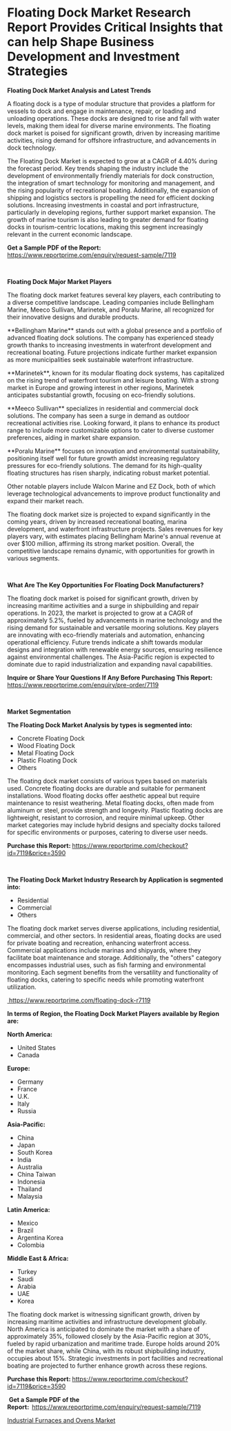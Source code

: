 <p><h1>Floating Dock Market Research Report Provides Critical Insights that can help Shape Business Development and Investment Strategies</h1></p><p><strong>Floating Dock Market Analysis and Latest Trends</strong></p>
<p><p>A floating dock is a type of modular structure that provides a platform for vessels to dock and engage in maintenance, repair, or loading and unloading operations. These docks are designed to rise and fall with water levels, making them ideal for diverse marine environments. The floating dock market is poised for significant growth, driven by increasing maritime activities, rising demand for offshore infrastructure, and advancements in dock technology.</p><p>The Floating Dock Market is expected to grow at a CAGR of 4.40% during the forecast period. Key trends shaping the industry include the development of environmentally friendly materials for dock construction, the integration of smart technology for monitoring and management, and the rising popularity of recreational boating. Additionally, the expansion of shipping and logistics sectors is propelling the need for efficient docking solutions. Increasing investments in coastal and port infrastructure, particularly in developing regions, further support market expansion. The growth of marine tourism is also leading to greater demand for floating docks in tourism-centric locations, making this segment increasingly relevant in the current economic landscape.</p></p>
<p><strong>Get a Sample PDF of the Report:&nbsp;</strong> <a href="https://www.reportprime.com/enquiry/request-sample/7119?utm_campaign=3524&utm_medium=2&utm_source=Github&utm_content=ia&utm_term=19032025&utm_id=floating-dock">https://www.reportprime.com/enquiry/request-sample/7119</a></p>
<p>&nbsp;</p>
<p><strong>Floating Dock Major Market Players</strong></p>
<p><p>The floating dock market features several key players, each contributing to a diverse competitive landscape. Leading companies include Bellingham Marine, Meeco Sullivan, Marinetek, and Poralu Marine, all recognized for their innovative designs and durable products. </p><p>**Bellingham Marine** stands out with a global presence and a portfolio of advanced floating dock solutions. The company has experienced steady growth thanks to increasing investments in waterfront development and recreational boating. Future projections indicate further market expansion as more municipalities seek sustainable waterfront infrastructure.</p><p>**Marinetek**, known for its modular floating dock systems, has capitalized on the rising trend of waterfront tourism and leisure boating. With a strong market in Europe and growing interest in other regions, Marinetek anticipates substantial growth, focusing on eco-friendly solutions.</p><p>**Meeco Sullivan** specializes in residential and commercial dock solutions. The company has seen a surge in demand as outdoor recreational activities rise. Looking forward, it plans to enhance its product range to include more customizable options to cater to diverse customer preferences, aiding in market share expansion.</p><p>**Poralu Marine** focuses on innovation and environmental sustainability, positioning itself well for future growth amidst increasing regulatory pressures for eco-friendly solutions. The demand for its high-quality floating structures has risen sharply, indicating robust market potential.</p><p>Other notable players include Walcon Marine and EZ Dock, both of which leverage technological advancements to improve product functionality and expand their market reach.</p><p>The floating dock market size is projected to expand significantly in the coming years, driven by increased recreational boating, marina development, and waterfront infrastructure projects. Sales revenues for key players vary, with estimates placing Bellingham Marine's annual revenue at over $100 million, affirming its strong market position. Overall, the competitive landscape remains dynamic, with opportunities for growth in various segments.</p></p>
<p>&nbsp;</p>
<p><strong>What Are The Key Opportunities For Floating Dock Manufacturers?</strong></p>
<p><p>The floating dock market is poised for significant growth, driven by increasing maritime activities and a surge in shipbuilding and repair operations. In 2023, the market is projected to grow at a CAGR of approximately 5.2%, fueled by advancements in marine technology and the rising demand for sustainable and versatile mooring solutions. Key players are innovating with eco-friendly materials and automation, enhancing operational efficiency. Future trends indicate a shift towards modular designs and integration with renewable energy sources, ensuring resilience against environmental challenges. The Asia-Pacific region is expected to dominate due to rapid industrialization and expanding naval capabilities.</p></p>
<p><strong>Inquire or Share Your Questions If Any Before Purchasing This Report:</strong> <a href="https://www.reportprime.com/enquiry/pre-order/7119?utm_campaign=3524&utm_medium=2&utm_source=Github&utm_content=ia&utm_term=19032025&utm_id=floating-dock">https://www.reportprime.com/enquiry/pre-order/7119</a></p>
<p>&nbsp;</p>
<p><strong>Market Segmentation</strong></p>
<p><strong>The Floating Dock Market Analysis by types is segmented into:</strong></p>
<p><ul><li>Concrete Floating Dock</li><li>Wood Floating Dock</li><li>Metal Floating Dock</li><li>Plastic Floating Dock</li><li>Others</li></ul></p>
<p><p>The floating dock market consists of various types based on materials used. Concrete floating docks are durable and suitable for permanent installations. Wood floating docks offer aesthetic appeal but require maintenance to resist weathering. Metal floating docks, often made from aluminum or steel, provide strength and longevity. Plastic floating docks are lightweight, resistant to corrosion, and require minimal upkeep. Other market categories may include hybrid designs and specialty docks tailored for specific environments or purposes, catering to diverse user needs.</p></p>
<p><strong>Purchase this Report:&nbsp;</strong><a href="https://www.reportprime.com/checkout?id=7119&price=3590&utm_campaign=3524&utm_medium=2&utm_source=Github&utm_content=ia&utm_term=19032025&utm_id=floating-dock">https://www.reportprime.com/checkout?id=7119&price=3590</a></p>
<p>&nbsp;</p>
<p><strong>The Floating Dock Market Industry Research by Application is segmented into:</strong></p>
<p><ul><li>Residential</li><li>Commercial</li><li>Others</li></ul></p>
<p><p>The floating dock market serves diverse applications, including residential, commercial, and other sectors. In residential areas, floating docks are used for private boating and recreation, enhancing waterfront access. Commercial applications include marinas and shipyards, where they facilitate boat maintenance and storage. Additionally, the "others" category encompasses industrial uses, such as fish farming and environmental monitoring. Each segment benefits from the versatility and functionality of floating docks, catering to specific needs while promoting waterfront utilization.</p></p>
<p><a href="https://www.reportprime.com/floating-dock-r7119?utm_campaign=3524&utm_medium=2&utm_source=Github&utm_content=ia&utm_term=19032025&utm_id=floating-dock">&nbsp;https://www.reportprime.com/floating-dock-r7119</a></p>
<p><strong>In terms of Region, the Floating Dock Market Players available by Region are:</strong></p>
<p>
    <p> <strong> North America: </strong>
        <ul>
            <li>United States</li>
            <li>Canada</li>
        </ul>
        </p> 
    <p> <strong> Europe: </strong>
        <ul>
            <li>Germany</li>
            <li>France</li>
            <li>U.K.</li>
            <li>Italy</li>
            <li>Russia</li>
        </ul>
        </p> 
    <p> <strong> Asia-Pacific: </strong>
        <ul>
            <li>China</li>
            <li>Japan</li>
            <li>South Korea</li>
            <li>India</li>
            <li>Australia</li>
            <li>China Taiwan</li>
            <li>Indonesia</li>
            <li>Thailand</li>
            <li>Malaysia</li>
        </ul>
        </p> 
    <p> <strong> Latin America: </strong>
        <ul>
            <li>Mexico</li>
            <li>Brazil</li>
            <li>Argentina Korea</li>
            <li>Colombia</li>
        </ul>
        </p> 
    <p> <strong> Middle East & Africa: </strong>
        <ul>
            <li>Turkey</li>
            <li>Saudi</li>
            <li>Arabia</li>
            <li>UAE</li>
            <li>Korea</li>
        </ul>
    </p>
    </p>
<p><p>The floating dock market is witnessing significant growth, driven by increasing maritime activities and infrastructure development globally. North America is anticipated to dominate the market with a share of approximately 35%, followed closely by the Asia-Pacific region at 30%, fueled by rapid urbanization and maritime trade. Europe holds around 20% of the market share, while China, with its robust shipbuilding industry, occupies about 15%. Strategic investments in port facilities and recreational boating are projected to further enhance growth across these regions.</p></p>
<p><strong>Purchase this Report: </strong><a href="https://www.reportprime.com/checkout?id=7119&price=3590&utm_campaign=3524&utm_medium=2&utm_source=Github&utm_content=ia&utm_term=19032025&utm_id=floating-dock">https://www.reportprime.com/checkout?id=7119&price=3590</a></p>
<p>&nbsp;<strong>Get a Sample PDF of the Report:&nbsp;&nbsp;</strong><a href="https://www.reportprime.com/enquiry/request-sample/7119?utm_campaign=3524&utm_medium=2&utm_source=Github&utm_content=ia&utm_term=19032025&utm_id=floating-dock">https://www.reportprime.com/enquiry/request-sample/7119</a></p>
<p><strong></strong></p>
<p><p><a href="https://github.com/bholdsfofie/Market-Research-Report-List-1/blob/main/industrial-furnaces-and-ovens-market.md?utm_campaign=3524&utm_medium=2&utm_source=Github&utm_content=ia&utm_term=19032025&utm_id=floating-dock">Industrial Furnaces and Ovens Market</a></p></p>
